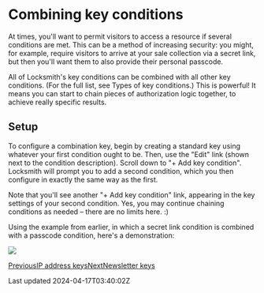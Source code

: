 # Combining key conditions

At times, you'll want to permit visitors to access a resource if several conditions are met. This can be a method of increasing security: you might, for example, require visitors to arrive at your sale collection via a secret link, but then you'll want them to also provide their personal passcode.

All of Locksmith's key conditions can be combined with all other key conditions. (For the full list, see Types of key conditions.) This is powerful! It means you can start to chain pieces of authorization logic together, to achieve really specific results.

## Setup

To configure a combination key, begin by creating a standard key using whatever your first condition ought to be. Then, use the "Edit" link (shown next to the condition description). Scroll down to "+ Add key condition". Locksmith will prompt you to add a second condition, which you then configure in exactly the same way as the first.

Note that you'll see another "+ Add key condition" link, appearing in the key settings of your second condition. Yes, you may continue chaining conditions as needed – there are no limits here. :)

Using the example from earlier, in which a secret link condition is combined with a passcode condition, here's a demonstration:

 ![](https://www.locksmith.guide/~gitbook/image?url=https%3A%2F%2F277214568-files.gitbook.io%2F%7E%2Ffiles%2Fv0%2Fb%2Fgitbook-x-prod.appspot.com%2Fo%2Fspaces%252F-MUeGWHuijBPr8Og1Gta%252Fuploads%252Fyyy08XwjL1HbrJQhbUbr%252F2024-04-16%252023.34.42.gif%3Falt%3Dmedia%26token%3D06d980b1-36b7-46fa-ad7f-a5917cb39577&width=768&dpr=4&quality=100&sign=d6d31262a00f5339bd798866d56de08b4c499c8248dc21ae4cc7cf69b3a15849)

[PreviousIP address keys](/keys/more/ip-address-keys)[NextNewsletter keys](/keys/more/newsletter-keys)

Last updated 2024-04-17T03:40:02Z